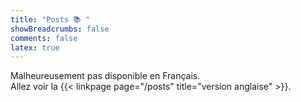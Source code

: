 ```yaml
---
title: "Posts 📚 "
showBreadcrumbs: false
comments: false
latex: true
---
```


Malheureusement pas disponible en Français.  
Allez voir la {{< linkpage page="/posts" title="version anglaise" >}}.